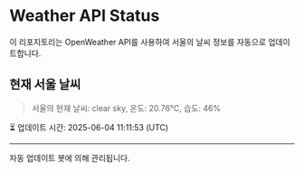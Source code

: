 
# Weather API Status

이 리포지토리는 OpenWeather API를 사용하여 서울의 날씨 정보를 자동으로 업데이트합니다.

## 현재 서울 날씨
> 서울의 현재 날씨: clear sky, 온도: 20.76°C, 습도: 46%

⏳ 업데이트 시간: 2025-06-04 11:11:53 (UTC)

---
자동 업데이트 봇에 의해 관리됩니다.
